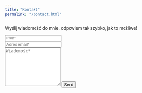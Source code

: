 ```yaml
---
title: "Kontakt"
permalink: "/contact.html"
---
```


<form action="https://formspree.io/f/xoqrdpdo" method="POST">    
<p class="mb-4">Wyślij wiadomość do mnie. odpowiem tak szybko, jak to możliwe!</p>
<div class="form-group row">
<div class="col-md-6">
<input class="form-control" type="text" name="name" placeholder="Imię*" required>
</div>
<div class="col-md-6">
<input class="form-control" type="email" name="_replyto" placeholder="Adres email*" required>
</div>
</div>
<textarea rows="8" class="form-control mb-3" name="message" placeholder="Wiadomość*" required></textarea>    
<input class="btn btn-success" type="submit" value="Send">
</form>